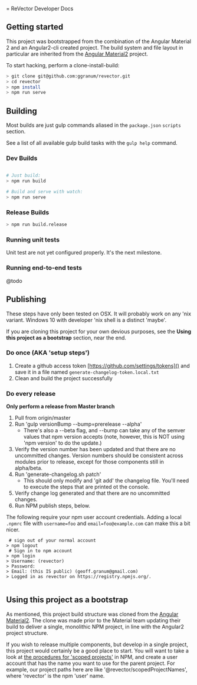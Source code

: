 = ReVector Developer Docs

## Getting started

This project was bootstrapped from the combination of the Angular Material 2 and an Angular2-cli created project. The build system and file layout in particular are inherited from the [Angular Material2](https://github.com/angular/material2) project. 

To start hacking, perform a clone-install-build:

```bash
> git clone git@github.com:ggranum/revector.git
> cd revector
> npm install
> npm run serve

```



## Building

Most builds are just gulp commands aliased in the `package.json` `scripts` section.

See a list of all available gulp build tasks with the `gulp help` command.

### Dev Builds

```bash

# Just build:
> npm run build

# Build and serve with watch:
> npm run serve

```


### Release Builds

```bash
> npm run build.release

```


### Running unit tests

Unit test are not yet configured properly. It's the next milestone.

### Running end-to-end tests

@todo

## 


## Publishing

These steps have only been tested on OSX. It will probably work on any 'nix variant. Windows 10 with developer 'nix shell is a distinct 'maybe'. 

If you are cloning this project for your own devious purposes, see the **Using this project as a bootstrap** section, near the end.


### Do once (AKA 'setup steps')

1) Create a github access token [https://github.com/settings/tokens]() and save it in a file named `generate-changelog-token.local.txt`
1) Clean and build the project successfully



### Do every release

**Only perform a release from Master branch**

1) Pull from origin/master
1) Run 'gulp versionBump --bump=prerelease --alpha'
    * There's also a --beta flag, and --bump can take any of the semver values that npm version accepts (note, however, this is NOT using 'npm version' to do the update.) 
1) Verify the version number has been updated and that there are no uncommitted changes. Version numbers should be consistent across modules prior to release, except for those components still in alpha/beta.
1) Run 'generate-changelog.sh patch'
    * This should only modify and 'git add' the changelog file. You'll need to execute the steps that are printed ot the console. 
1) Verify change log generated and that there are no uncommitted changes. 
1) Run NPM publish steps, below.

The following require your npm user account credentials. Adding a local `.npmrc` file with `username=foo` and `email=foo@example.com` can make this a bit nicer.

```shell
 # sign out of your normal account
> npm logout
 # Sign in to npm account
> npm login
> Username: (revector)
> Password:
> Email: (this IS public) (geoff.granum@gmail.com)
> Logged in as revector on https://registry.npmjs.org/.
 
```


## Using this project as a bootstrap

As mentioned, this project build structure was cloned from the [Angular Material2](https://github.com/angular/material2). The clone was made prior to the Material team updating their build to deliver a single, monolithic NPM project, in line with the Angular2 project structure. 
 
If you wish to release multiple components, but develop in a single project, this project would certainly be a good place to start. You will want to take a look at [the procedures for 'scoped projects'](https://docs.npmjs.com/getting-started/scoped-packages) in NPM, and create a user account that has the name you want to use for the parent project. For example, our project paths here are like '@revector/scopedProjectNames', where 'revector' is the npm 'user' name.
   



